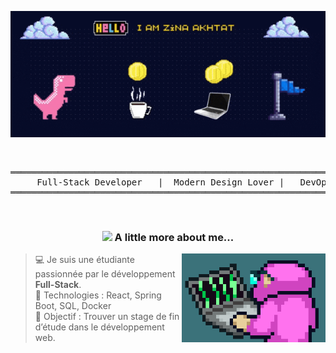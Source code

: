 <p align="center">
  <img src="assets/banner.gif" alt="Pixel art banner" width="900"/>
</p>

<br/>

<div align="center">
<pre>
══════════════════════════════════════════════════════════════════════════════════════
     Full-Stack Developer   |  Modern Design Lover |   DevOps & Automation Explorer
══════════════════════════════════════════════════════════════════════════════════════
</pre>
</div>

<br/>

<h3 align="center">
  <img src="https://media.giphy.com/media/VgCDAzcKvsR6OM0uWg/giphy.gif" width="50">
  A little more about me...
</h3>

<img align="right" src="assets\coder1.gif" width="230">

> 💻 Je suis une étudiante passionnée par le développement **Full-Stack**.  
> 🚀 Technologies : React, Spring Boot, SQL, Docker  
> 🎯 Objectif : Trouver un stage de fin d’étude dans le développement web.
